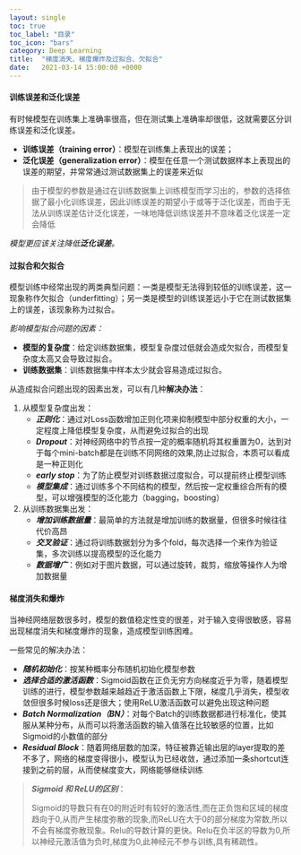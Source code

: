 ```yaml
---
layout: single
toc: true
toc_label: "目录"
toc_icon: "bars"
category: Deep Learning
title:	"梯度消失、梯度爆炸及过拟合、欠拟合"
date:   2021-03-14 15:00:00 +0000
---
```


#### 训练误差和泛化误差

有时候模型在训练集上准确率很高，但在测试集上准确率却很低，这就需要区分训练误差和泛化误差。

- **训练误差（training error）**：模型在训练集上表现出的误差；
- **泛化误差（generalization error）**：模型在任意一个测试数据样本上表现出的误差的期望，并常常通过测试数据集上的误差来近似

> 由于模型的参数是通过在训练数据集上训练模型而学习出的，参数的选择依据了最小化训练误差，因此训练误差的期望小于或等于泛化误差，而由于无法从训练误差估计泛化误差，一味地降低训练误差并不意味着泛化误差一定会降低

*模型更应该关注降低**泛化误差**。*



#### 过拟合和欠拟合

模型训练中经常出现的两类典型问题：一类是模型无法得到较低的训练误差，这一现象称作欠拟合（underfitting）；另一类是模型的训练误差远小于它在测试数据集上的误差，该现象称为过拟合。

*影响模型拟合问题的因素：*

- **模型的复杂度**：给定训练数据集，模型复杂度过低就会造成欠拟合，而模型复杂度太高又会导致过拟合。
- **训练数据集**：训练数据集中样本太少就会容易造成过拟合。

从造成拟合问题出现的因素出发，可以有几种**解决办法**：

1. 从模型复杂度出发：
    - ***正则化***：通过对Loss函数增加正则化项来抑制模型中部分权重的大小，一定程度上降低模型复杂度，从而避免过拟合的出现
    - ***Dropout***：对神经网络中的节点按一定的概率随机将其权重置为0，达到对于每个mini-batch都是在训练不同网络的效果,防止过拟合，本质可以看成是一种正则化
    - ***early stop***：为了防止模型对训练数据过度拟合，可以提前终止模型训练 
    - ***模型集成***：通过训练多个不同结构的模型，然后按一定权重综合所有的模型，可以增强模型的泛化能力（bagging，boosting）
2. 从训练数据集出发：
    - ***增加训练数据量***：最简单的方法就是增加训练的数据量，但很多时候往往代价高昂
    - ***交叉验证***：通过将训练数据划分为多个fold，每次选择一个来作为验证集，多次训练以提高模型的泛化能力
    - ***数据增广***：例如对于图片数据，可以通过旋转，裁剪，缩放等操作人为增加数据量



#### 梯度消失和爆炸

当神经网络层数很多时，模型的数值稳定性变的很差，对于输入变得很敏感，容易出现梯度消失和梯度爆炸的现象，造成模型训练困难。

一些常见的解决办法：

- ***随机初始化***：按某种概率分布随机初始化模型参数
- ***选择合适的激活函数***：Sigmoid函数在正负无穷方向梯度近乎为零，随着模型训练的进行，模型参数越来越趋近于激活函数上下限，梯度几乎消失，模型收敛但很多时候loss还是很大；使用ReLU激活函数可以避免出现这种问题
- ***Batch Normalization（BN）***：对每个Batch的训练数据都进行标准化，使其服从某种分布，从而可以将激活函数的输入值落在比较敏感的位置，比如Sigmoid的小数值的部分
- ***Residual Block***：随着网络层数的加深，特征被靠近输出层的layer提取的差不多了，网络的梯度变得很小，模型认为已经收敛，通过添加一条shortcut连接到之前的层，从而使梯度变大，网络能够继续训练

> ***Sigmoid 和 ReLU的区别***：
>
> Sigmoid的导数只有在0的附近时有较好的激活性,而在正负饱和区域的梯度趋向于0,从而产生梯度弥散的现象,而ReLU在大于0的部分梯度为常数,所以不会有梯度弥散现象。Relu的导数计算的更快。Relu在负半区的导数为0,所以神经元激活值为负时,梯度为0,此神经元不参与训练,具有稀疏性。

